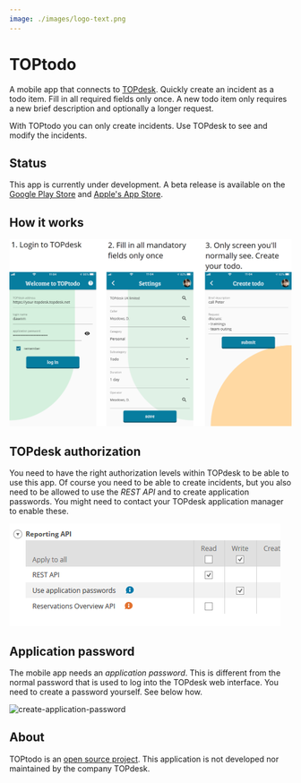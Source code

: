 ```yaml
---
image: ./images/logo-text.png
---
```


# TOPtodo

A mobile app that connects to [TOPdesk](https://topdesk.com). Quickly create an incident as a todo item. Fill in all required fields only once. A new todo item only requires a new brief description and optionally a longer request.

With TOPtodo you can only create incidents. Use TOPdesk to see and modify the incidents.

## Status

This app is currently under development. A beta release is available on the [Google Play Store](https://play.google.com/store/apps/details?id=com.github.bennorichters.toptodo) and [Apple's App Store](https://apps.apple.com/app/id1496496893).

## How it works

![flow](./images/flow.png)

## TOPdesk authorization

You need to have the right authorization levels within TOPdesk to be able to use this app. Of course you need to be able to create incidents, but you also need to be allowed to use the _REST API_ and to create application passwords. You might need to contact your TOPdesk application manager to enable these.

![authorization-api](./images/authorization-api.png)

## Application password

The mobile app needs an _application password_. This is different from the normal password that is used to log into the TOPdesk web interface. You need to create a password yourself. See below how.

![create-application-password](./images/create-app-password.gif)

## About

TOPtodo is an [open source project](https://github.com/bennorichters/TOPtodo/). This application is not developed nor maintained by the company TOPdesk.
